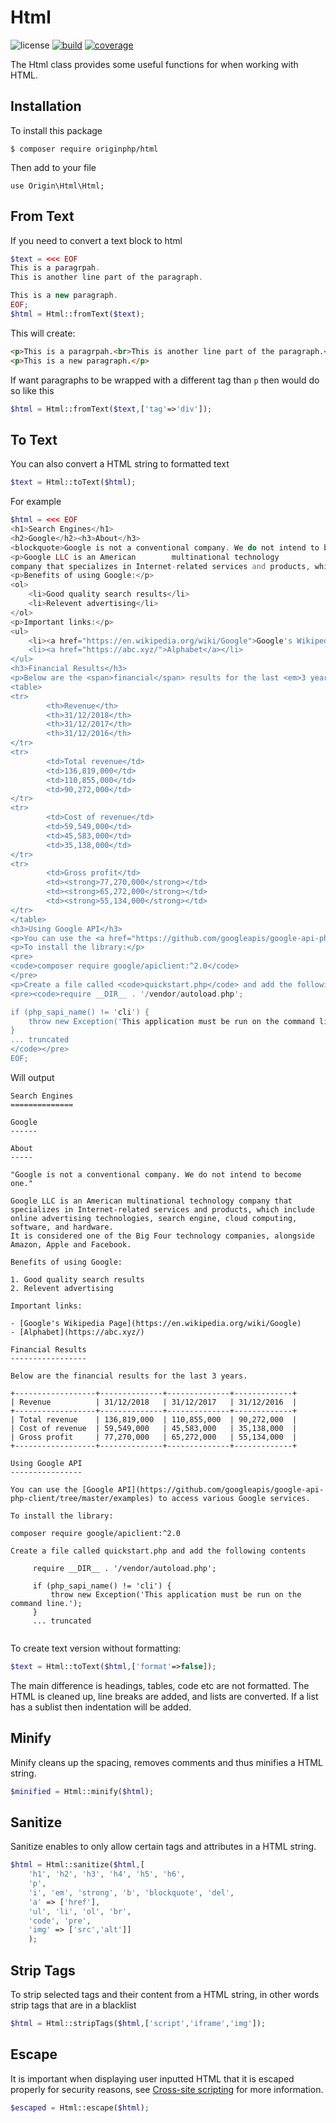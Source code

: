# Html

![license](https://img.shields.io/badge/license-MIT-brightGreen.svg)
[![build](https://travis-ci.org/originphp/html.svg?branch=master)](https://travis-ci.org/originphp/html)
[![coverage](https://coveralls.io/repos/github/originphp/html/badge.svg?branch=master)](https://coveralls.io/github/originphp/html?branch=master)

The Html class provides some useful functions for when working with HTML.

## Installation

To install this package

```linux
$ composer require originphp/html
```

Then add to your file

```
use Origin\Html\Html;
```

## From Text

If you need to convert a text block to html

```php
$text = <<< EOF
This is a paragrpah.
This is another line part of the paragraph.

This is a new paragraph.
EOF;
$html = Html::fromText($text);
```

This will create:

```html
<p>This is a paragrpah.<br>This is another line part of the paragraph.</p>
<p>This is a new paragraph.</p>
```

If want paragraphs to be wrapped with a different tag than `p` then would do so like this

```php
$html = Html::fromText($text,['tag'=>'div']);
```

## To Text

You can also convert a HTML string to formatted text

```php
$text = Html::toText($html);
```

For example

```php
$html = <<< EOF
<h1>Search Engines</h1>
<h2>Google</h2><h3>About</h3>
<blockquote>Google is not a conventional company. We do not intend to become one.</blockquote>
<p>Google LLC is an American        multinational technology 
company that specializes in Internet-related services and products, which include online advertising technologies, search engine, cloud computing, software, and hardware.<br>It is considered one of the Big Four technology companies, alongside Amazon, Apple and Facebook.</p>
<p>Benefits of using Google:</p>
<ol>
    <li>Good quality search results</li>
    <li>Relevent advertising</li>
</ol>
<p>Important links:</p>
<ul>
    <li><a href="https://en.wikipedia.org/wiki/Google">Google's Wikipedia Page</a></li>
    <li><a href="https://abc.xyz/">Alphabet</a></li>
</ul>
<h3>Financial Results</h3>
<p>Below are the <span>financial</span> results for the last <em>3 years</em>.</p>
<table>
<tr>
        <th>Revenue</th>
        <th>31/12/2018</th>
        <th>31/12/2017</th>
        <th>31/12/2016</th>
</tr>
<tr>
        <td>Total revenue</td>
        <td>136,819,000</td>
        <td>110,855,000</td>
        <td>90,272,000</td>
</tr>
<tr>
        <td>Cost of revenue</td>
        <td>59,549,000</td>
        <td>45,583,000</td>
        <td>35,138,000</td>
</tr>
<tr>
        <td>Gross profit</td>
        <td><strong>77,270,000</strong></td>
        <td><strong>65,272,000</strong></td>
        <td><strong>55,134,000</strong></td>
</tr>
</table>
<h3>Using Google API</h3>
<p>You can use the <a href="https://github.com/googleapis/google-api-php-client/tree/master/examples">Google API</a> to access various Google services.</p>
<p>To install the library:</p>
<pre>
<code>composer require google/apiclient:^2.0</code>
</pre>
<p>Create a file called <code>quickstart.php</code> and add the following contents</p>
<pre><code>require __DIR__ . '/vendor/autoload.php';

if (php_sapi_name() != 'cli') {
    throw new Exception('This application must be run on the command line.');
}
... truncated
</code></pre>
EOF;
```

Will output

```text
Search Engines
==============

Google
------

About
-----

"Google is not a conventional company. We do not intend to become one."

Google LLC is an American multinational technology company that specializes in Internet-related services and products, which include online advertising technologies, search engine, cloud computing, software, and hardware.
It is considered one of the Big Four technology companies, alongside Amazon, Apple and Facebook.

Benefits of using Google:

1. Good quality search results
2. Relevent advertising

Important links:

- [Google's Wikipedia Page](https://en.wikipedia.org/wiki/Google)
- [Alphabet](https://abc.xyz/)

Financial Results
-----------------

Below are the financial results for the last 3 years.

+------------------+--------------+--------------+-------------+
| Revenue          | 31/12/2018   | 31/12/2017   | 31/12/2016  |
+------------------+--------------+--------------+-------------+
| Total revenue    | 136,819,000  | 110,855,000  | 90,272,000  |
| Cost of revenue  | 59,549,000   | 45,583,000   | 35,138,000  |
| Gross profit     | 77,270,000   | 65,272,000   | 55,134,000  |
+------------------+--------------+--------------+-------------+

Using Google API
----------------

You can use the [Google API](https://github.com/googleapis/google-api-php-client/tree/master/examples) to access various Google services.

To install the library:

composer require google/apiclient:^2.0

Create a file called quickstart.php and add the following contents

     require __DIR__ . '/vendor/autoload.php';
     
     if (php_sapi_name() != 'cli') {
         throw new Exception('This application must be run on the command line.');
     }
     ... truncated
     
```

To create text version without formatting:

```php
$text = Html::toText($html,['format'=>false]);
```
The main difference is headings, tables, code etc are not formatted. The HTML is cleaned up, line breaks are added, and lists are converted. If a list has a sublist then indentation will be added.

## Minify

Minify cleans up the spacing, removes comments and thus minifies a HTML string.

```php
$minified = Html::minify($html);
```


## Sanitize

Sanitize enables to only allow certain tags and attributes in a HTML string.

```php
$html = Html::sanitize($html,[
    'h1', 'h2', 'h3', 'h4', 'h5', 'h6',
    'p',
    'i', 'em', 'strong', 'b', 'blockquote', 'del',
    'a' => ['href'],
    'ul', 'li', 'ol', 'br',
    'code', 'pre',
    'img' => ['src','alt']]
    );
```


## Strip Tags

To strip selected tags and their content from a HTML string, in other words strip tags that are in a blacklist

```php
$html = Html::stripTags($html,['script','iframe','img']);
```

## Escape

It is important when displaying user inputted HTML that it is escaped properly for security reasons, see [Cross-site scripting](https://www.google.com/about/appsecurity/learning/xss/) for more information.

```php
$escaped = Html::escape($html);
```